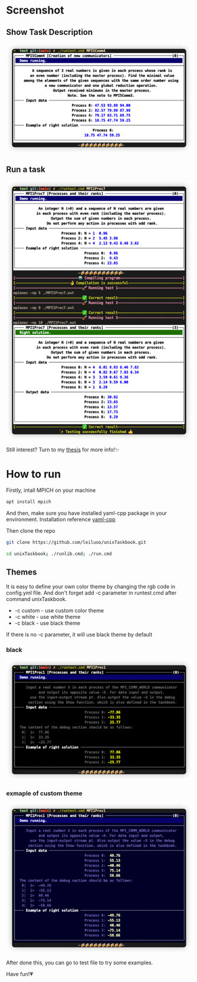 # Screenshot

## Show Task Description
![](images/example.png)

## Run a task
![](images/mpi1_eg_r.png)

Still interest? Turn to my [thesis](https://github.com/leiluoo/thesis) for more info!✨

# How to run

Firstly, intall MPICH on your machine

```bash
apt install mpich
```
And then, make sure you have installed yaml-cpp package in your environment. Installation reference [yaml-cpp](https://github.com/jbeder/yaml-cpp)

Then clone the repo
```bash
git clone https://github.com/leiluoo/unixTaskbook.git
```

```bash
cd unixTaskbook; ./runlib.cmd; ./run.cmd
```

## Themes

It is easy to define your own color theme by changing the rgb code in config.yml file. And don't forget add -c parameter in runtest.cmd after command unixTaskbook.

* -c custom - use custom color theme
* -c white  - use white theme
* -c black  - use black theme

If there is no -c parameter, it will use black theme by default 

### black

![](images/black.png)

### exmaple of custom theme

![](images/custom.png)

After done this, you can go to test file to try some examples.

Have fun!💗
